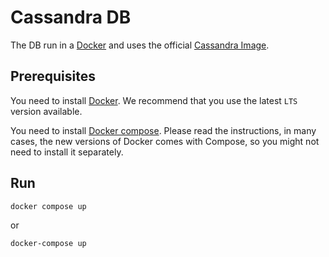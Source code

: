 # Cassandra DB
The DB run in a [Docker](https://www.docker.com) and uses the official [Cassandra Image](https://hub.docker.com/_/cassandra).

## Prerequisites
You need to install [Docker](https://www.docker.com/get-started).
We recommend that you use the latest `LTS` version available.

You need to install [Docker compose](https://docs.docker.com/compose/install/).
Please read the instructions, in many cases, the new versions of Docker comes with Compose, so you might not need to install it separately.

## Run
```shell
docker compose up
```
or
```shell
docker-compose up
```
